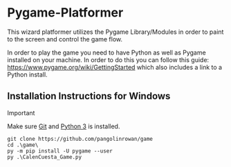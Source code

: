 # Pygame-Platformer
This wizard platformer utilizes the Pygame Library/Modules in order to paint to the screen and control the game flow. 

In order to play the game you need to have Python as well as Pygame installed on your machine. In order to do this you can follow this guide: https://www.pygame.org/wiki/GettingStarted which also includes
a link to a Python install. 

## Installation Instructions for Windows
> [!IMPORTANT]
> Make sure [Git](https://git-scm.com/downloads) and [Python 3](https://www.python.org/downloads/) is installed.

```
git clone https://github.com/pangolinrowan/game
cd .\game\
py -m pip install -U pygame --user
py .\CalenCuesta_Game.py
```
